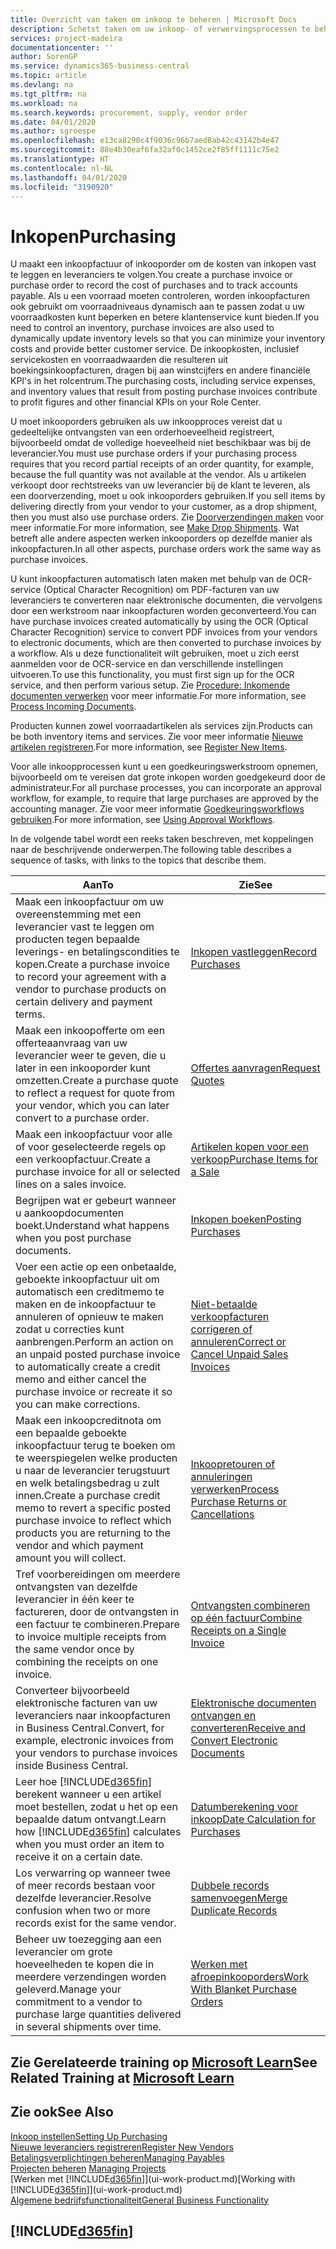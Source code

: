 ```yaml
---
title: Overzicht van taken om inkoop te beheren | Microsoft Docs
description: Schetst taken om uw inkoop- of verwervingsprocessen te beheren, onder andere hoe inkoopfacturen en inkooporders werken.
services: project-madeira
documentationcenter: ''
author: SorenGP
ms.service: dynamics365-business-central
ms.topic: article
ms.devlang: na
ms.tgt_pltfrm: na
ms.workload: na
ms.search.keywords: procurement, supply, vendor order
ms.date: 04/01/2020
ms.author: sgroespe
ms.openlocfilehash: e13ca8290c4f9036c96b7aed8ab42c43142b4e47
ms.sourcegitcommit: 88e4b30eaf6fa32af0c1452ce2f85ff1111c75e2
ms.translationtype: HT
ms.contentlocale: nl-NL
ms.lasthandoff: 04/01/2020
ms.locfileid: "3190920"
---
```

# <a name="purchasing"></a><span data-ttu-id="2c4c0-103">Inkopen</span><span class="sxs-lookup"><span data-stu-id="2c4c0-103">Purchasing</span></span>
<span data-ttu-id="2c4c0-104">U maakt een inkoopfactuur of inkooporder om de kosten van inkopen vast te leggen en leveranciers te volgen.</span><span class="sxs-lookup"><span data-stu-id="2c4c0-104">You create a purchase invoice or purchase order to record the cost of purchases and to track accounts payable.</span></span> <span data-ttu-id="2c4c0-105">Als u een voorraad moeten controleren, worden inkoopfacturen ook gebruikt om voorraadniveaus dynamisch aan te passen zodat u uw voorraadkosten kunt beperken en betere klantenservice kunt bieden.</span><span class="sxs-lookup"><span data-stu-id="2c4c0-105">If you need to control an inventory, purchase invoices are also used to dynamically update inventory levels so that you can minimize your inventory costs and provide better customer service.</span></span> <span data-ttu-id="2c4c0-106">De inkoopkosten, inclusief servicekosten en voorraadwaarden die resulteren uit boekingsinkoopfacturen, dragen bij aan winstcijfers en andere financiële KPI's in het rolcentrum.</span><span class="sxs-lookup"><span data-stu-id="2c4c0-106">The purchasing costs, including service expenses, and inventory values that result from posting purchase invoices contribute to profit figures and other financial KPIs on your Role Center.</span></span>

<span data-ttu-id="2c4c0-107">U moet inkooporders gebruiken als uw inkoopproces vereist dat u gedeeltelijke ontvangsten van een orderhoeveelheid registreert, bijvoorbeeld omdat de volledige hoeveelheid niet beschikbaar was bij de leverancier.</span><span class="sxs-lookup"><span data-stu-id="2c4c0-107">You must use purchase orders if your purchasing process requires that you record partial receipts of an order quantity, for example, because the full quantity was not available at the vendor.</span></span> <span data-ttu-id="2c4c0-108">Als u artikelen verkoopt door rechtstreeks van uw leverancier bij de klant te leveren, als een doorverzending, moet u ook inkooporders gebruiken.</span><span class="sxs-lookup"><span data-stu-id="2c4c0-108">If you sell items by delivering directly from your vendor to your customer, as a drop shipment, then you must also use purchase orders.</span></span> <span data-ttu-id="2c4c0-109">Zie [Doorverzendingen maken](sales-how-drop-shipment.md) voor meer informatie.</span><span class="sxs-lookup"><span data-stu-id="2c4c0-109">For more information, see [Make Drop Shipments](sales-how-drop-shipment.md).</span></span> <span data-ttu-id="2c4c0-110">Wat betreft alle andere aspecten werken inkooporders op dezelfde manier als inkoopfacturen.</span><span class="sxs-lookup"><span data-stu-id="2c4c0-110">In all other aspects, purchase orders work the same way as purchase invoices.</span></span>

<span data-ttu-id="2c4c0-111">U kunt inkoopfacturen automatisch laten maken met behulp van de OCR-service (Optical Character Recognition) om PDF-facturen van uw leveranciers te converteren naar elektronische documenten, die vervolgens door een werkstroom naar inkoopfacturen worden geconverteerd.</span><span class="sxs-lookup"><span data-stu-id="2c4c0-111">You can have purchase invoices created automatically by using the OCR (Optical Character Recognition) service to convert PDF invoices from your vendors to electronic documents, which are then converted to purchase invoices by a workflow.</span></span> <span data-ttu-id="2c4c0-112">Als u deze functionaliteit wilt gebruiken, moet u zich eerst aanmelden voor de OCR-service en dan verschillende instellingen uitvoeren.</span><span class="sxs-lookup"><span data-stu-id="2c4c0-112">To use this functionality, you must first sign up for the OCR service, and then perform various setup.</span></span> <span data-ttu-id="2c4c0-113">Zie [Procedure: Inkomende documenten verwerken](across-process-income-documents.md) voor meer informatie.</span><span class="sxs-lookup"><span data-stu-id="2c4c0-113">For more information, see [Process Incoming Documents](across-process-income-documents.md).</span></span>      

<span data-ttu-id="2c4c0-114">Producten kunnen zowel voorraadartikelen als services zijn.</span><span class="sxs-lookup"><span data-stu-id="2c4c0-114">Products can be both inventory items and services.</span></span> <span data-ttu-id="2c4c0-115">Zie voor meer informatie [Nieuwe artikelen registreren](inventory-how-register-new-items.md).</span><span class="sxs-lookup"><span data-stu-id="2c4c0-115">For more information, see [Register New Items](inventory-how-register-new-items.md).</span></span>

<span data-ttu-id="2c4c0-116">Voor alle inkoopprocessen kunt u een goedkeuringswerkstroom opnemen, bijvoorbeeld om te vereisen dat grote inkopen worden goedgekeurd door de administrateur.</span><span class="sxs-lookup"><span data-stu-id="2c4c0-116">For all purchase processes, you can incorporate an approval workflow, for example, to require that large purchases are approved by the accounting manager.</span></span> <span data-ttu-id="2c4c0-117">Zie voor meer informatie [Goedkeuringsworkflows gebruiken](across-how-use-approval-workflows.md).</span><span class="sxs-lookup"><span data-stu-id="2c4c0-117">For more information, see [Using Approval Workflows](across-how-use-approval-workflows.md).</span></span>

<span data-ttu-id="2c4c0-118">In de volgende tabel wordt een reeks taken beschreven, met koppelingen naar de beschrijvende onderwerpen.</span><span class="sxs-lookup"><span data-stu-id="2c4c0-118">The following table describes a sequence of tasks, with links to the topics that describe them.</span></span>

| <span data-ttu-id="2c4c0-119">Aan</span><span class="sxs-lookup"><span data-stu-id="2c4c0-119">To</span></span> | <span data-ttu-id="2c4c0-120">Zie</span><span class="sxs-lookup"><span data-stu-id="2c4c0-120">See</span></span> |
| --- | --- |
| <span data-ttu-id="2c4c0-121">Maak een inkoopfactuur om uw overeenstemming met een leverancier vast te leggen om producten tegen bepaalde leverings- en betalingscondities te kopen.</span><span class="sxs-lookup"><span data-stu-id="2c4c0-121">Create a purchase invoice to record your agreement with a vendor to purchase products on certain delivery and payment terms.</span></span> |[<span data-ttu-id="2c4c0-122">Inkopen vastleggen</span><span class="sxs-lookup"><span data-stu-id="2c4c0-122">Record Purchases</span></span>](purchasing-how-record-purchases.md) |
|<span data-ttu-id="2c4c0-123">Maak een inkoopofferte om een offerteaanvraag van uw leverancier weer te geven, die u later in een inkooporder kunt omzetten.</span><span class="sxs-lookup"><span data-stu-id="2c4c0-123">Create a purchase quote to reflect a request for quote from your vendor, which you can later convert to a purchase order.</span></span>|[<span data-ttu-id="2c4c0-124">Offertes aanvragen</span><span class="sxs-lookup"><span data-stu-id="2c4c0-124">Request Quotes</span></span>](purchasing-how-request-quotes.md)|
| <span data-ttu-id="2c4c0-125">Maak een inkoopfactuur voor alle of voor geselecteerde regels op een verkoopfactuur.</span><span class="sxs-lookup"><span data-stu-id="2c4c0-125">Create a purchase invoice for all or selected lines on a sales invoice.</span></span> |[<span data-ttu-id="2c4c0-126">Artikelen kopen voor een verkoop</span><span class="sxs-lookup"><span data-stu-id="2c4c0-126">Purchase Items for a Sale</span></span>](purchasing-how-purchase-products-sale.md) |
|<span data-ttu-id="2c4c0-127">Begrijpen wat er gebeurt wanneer u aankoopdocumenten boekt.</span><span class="sxs-lookup"><span data-stu-id="2c4c0-127">Understand what happens when you post purchase documents.</span></span>|[<span data-ttu-id="2c4c0-128">Inkopen boeken</span><span class="sxs-lookup"><span data-stu-id="2c4c0-128">Posting Purchases</span></span>](ui-post-purchases.md)|
| <span data-ttu-id="2c4c0-129">Voer een actie op een onbetaalde, geboekte inkoopfactuur uit om automatisch een creditmemo te maken en de inkoopfactuur te annuleren of opnieuw te maken zodat u correcties kunt aanbrengen.</span><span class="sxs-lookup"><span data-stu-id="2c4c0-129">Perform an action on an unpaid posted purchase invoice to automatically create a credit memo and either cancel the purchase invoice or recreate it so you can make corrections.</span></span> |[<span data-ttu-id="2c4c0-130">Niet-betaalde verkoopfacturen corrigeren of annuleren</span><span class="sxs-lookup"><span data-stu-id="2c4c0-130">Correct or Cancel Unpaid Sales Invoices</span></span>](purchasing-how-correct-cancel-unpaid-purchase-invoices.md) |
| <span data-ttu-id="2c4c0-131">Maak een inkoopcreditnota om een bepaalde geboekte inkoopfactuur terug te boeken om te weerspiegelen welke producten u naar de leverancier terugstuurt en welk betalingsbedrag u zult innen.</span><span class="sxs-lookup"><span data-stu-id="2c4c0-131">Create a purchase credit memo to revert a specific posted purchase invoice to reflect which products you are returning to the vendor and which payment amount you will collect.</span></span> |[<span data-ttu-id="2c4c0-132">Inkoopretouren of annuleringen verwerken</span><span class="sxs-lookup"><span data-stu-id="2c4c0-132">Process Purchase Returns or Cancellations</span></span>](purchasing-how-register-new-vendors.md) |
|<span data-ttu-id="2c4c0-133">Tref voorbereidingen om meerdere ontvangsten van dezelfde leverancier in één keer te factureren, door de ontvangsten in een factuur te combineren.</span><span class="sxs-lookup"><span data-stu-id="2c4c0-133">Prepare to invoice multiple receipts from the same vendor once by combining the receipts on one invoice.</span></span>|[<span data-ttu-id="2c4c0-134">Ontvangsten combineren op één factuur</span><span class="sxs-lookup"><span data-stu-id="2c4c0-134">Combine Receipts on a Single Invoice</span></span>](purchasing-how-to-combine-receipts.md)|
|<span data-ttu-id="2c4c0-135">Converteer bijvoorbeeld elektronische facturen van uw leveranciers naar inkoopfacturen in Business Central.</span><span class="sxs-lookup"><span data-stu-id="2c4c0-135">Convert, for example, electronic invoices from your vendors to purchase invoices inside Business Central.</span></span>|[<span data-ttu-id="2c4c0-136">Elektronische documenten ontvangen en converteren</span><span class="sxs-lookup"><span data-stu-id="2c4c0-136">Receive and Convert Electronic Documents</span></span>](purchasing-how-to-receive-and-convert-electronic-documents.md)|
| <span data-ttu-id="2c4c0-137">Leer hoe [!INCLUDE[d365fin](includes/d365fin_md.md)] berekent wanneer u een artikel moet bestellen, zodat u het op een bepaalde datum ontvangt.</span><span class="sxs-lookup"><span data-stu-id="2c4c0-137">Learn how [!INCLUDE[d365fin](includes/d365fin_md.md)] calculates when you must order an item to receive it on a certain date.</span></span>|[<span data-ttu-id="2c4c0-138">Datumberekening voor inkoop</span><span class="sxs-lookup"><span data-stu-id="2c4c0-138">Date Calculation for Purchases</span></span>](purchasing-date-calculation-for-purchases.md)|
|<span data-ttu-id="2c4c0-139">Los verwarring op wanneer twee of meer records bestaan voor dezelfde leverancier.</span><span class="sxs-lookup"><span data-stu-id="2c4c0-139">Resolve confusion when two or more records exist for the same vendor.</span></span>|[<span data-ttu-id="2c4c0-140">Dubbele records samenvoegen</span><span class="sxs-lookup"><span data-stu-id="2c4c0-140">Merge Duplicate Records</span></span>](sales-how-merge-duplicate-records.md)|
|<span data-ttu-id="2c4c0-141">Beheer uw toezegging aan een leverancier om grote hoeveelheden te kopen die in meerdere verzendingen worden geleverd.</span><span class="sxs-lookup"><span data-stu-id="2c4c0-141">Manage your commitment to a vendor to purchase large quantities delivered in several shipments over time.</span></span>|[<span data-ttu-id="2c4c0-142">Werken met afroepinkooporders</span><span class="sxs-lookup"><span data-stu-id="2c4c0-142">Work With Blanket Purchase Orders</span></span>](sales-how-to-create-blanket-sales-orders.md)|

## <a name="see-related-training-at-microsoft-learn"></a><span data-ttu-id="2c4c0-143">Zie Gerelateerde training op [Microsoft Learn](/learn/paths/purchase-items-services-dynamics-365-business-central/)</span><span class="sxs-lookup"><span data-stu-id="2c4c0-143">See Related Training at [Microsoft Learn](/learn/paths/purchase-items-services-dynamics-365-business-central/)</span></span>

## <a name="see-also"></a><span data-ttu-id="2c4c0-144">Zie ook</span><span class="sxs-lookup"><span data-stu-id="2c4c0-144">See Also</span></span>
[<span data-ttu-id="2c4c0-145">Inkoop instellen</span><span class="sxs-lookup"><span data-stu-id="2c4c0-145">Setting Up Purchasing</span></span>](purchasing-setup-purchasing.md)  
[<span data-ttu-id="2c4c0-146">Nieuwe leveranciers registreren</span><span class="sxs-lookup"><span data-stu-id="2c4c0-146">Register New Vendors</span></span>](purchasing-how-register-new-vendors.md)  
[<span data-ttu-id="2c4c0-147">Betalingsverplichtingen beheren</span><span class="sxs-lookup"><span data-stu-id="2c4c0-147">Managing Payables</span></span>](payables-manage-payables.md)  
<span data-ttu-id="2c4c0-148">[Projecten beheren](projects-manage-projects.md)  </span><span class="sxs-lookup"><span data-stu-id="2c4c0-148">[Managing Projects](projects-manage-projects.md)  </span></span>  
<span data-ttu-id="2c4c0-149">[Werken met [!INCLUDE[d365fin](includes/d365fin_md.md)]](ui-work-product.md)</span><span class="sxs-lookup"><span data-stu-id="2c4c0-149">[Working with [!INCLUDE[d365fin](includes/d365fin_md.md)]](ui-work-product.md)</span></span>  
[<span data-ttu-id="2c4c0-150">Algemene bedrijfsfunctionaliteit</span><span class="sxs-lookup"><span data-stu-id="2c4c0-150">General Business Functionality</span></span>](ui-across-business-areas.md)

## [!INCLUDE[d365fin](includes/free_trial_md.md)]  
